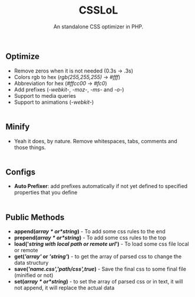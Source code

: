 <h1 align="center">CSSLoL</h1>
<p align='center'>
An standalone CSS optimizer in PHP.
 </p>
<br>

## Optimize
  - Remove zeros when it is not needed (0.3s -> .3s)
  - Colors rgb to hex (*rgb(255,255,255)* -> *#fff*)
  - Abbreviation for hex (*#ffcc00* -> *#fc0*) 
  - Add prefixes (*-webkit-*, *-moz-*, *-ms-* and *-o-*)
- Support to media queries
- Support to animations (*-webkit-*)
<br><br>
## Minify
- Yeah it does, by nature. Remove whitespaces, tabs, comments and those things.
<br><br>
## Configs
- **Auto Prefixer**: add prefixes automatically if not yet defined to specified properties that you define 
<br><br>
## Public Methods
- **append(*$array* or *$string*)** - To add some css rules to the end 
- **prepend(*$array* or *$string*)** - To add some css rules to the top
- **load('*string with local path or remote url*')** - To load some css file local or remote
- **get(*'array'* or *'string'*)** - to get the array of parsed css to change the data structury 
- **save(*'name.css','path/css',true*)** - Save the final css to some final file (minified or not)
- **set(*$array* or *$string*)** - to set the array of parsed css or in text, it will not append, it will replace the actual data
<br><br><br>
